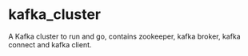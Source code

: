 # kafka_cluster
A Kafka cluster to run and go, contains zookeeper, kafka broker, kafka connect and kafka client.
